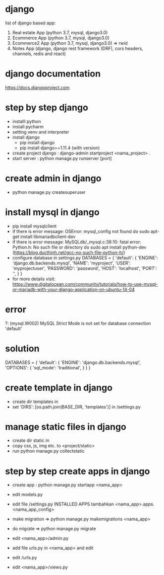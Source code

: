 # django
list of django based app:
1. Real estate App (python 3.7, mysql, django3.0)
2. Ecommerce App (python 3.7, mysql, django3.0)
3. Ecommerce2 App (python 3.7, mysql, django3.0) => rwid
4. Notes App (django, django rest framework (DRF), cors headers, channels, redis and react)

# django documentation
https://docs.djangoproject.com

# step by step django
- installl python
- install pycharm
- setting venv and interpreter
- install django
	+ pip install django
	+ pip install django==1.11.4 (with version)
- create project django : django-admin startproject <nama_project> .
- start server 	: python manage.py runserver [port]

# create admin in django
- python manage.py createsuperuser

# install mysql in django 
- pip install mysqlclient
- if there is error message: OSError: mysql_config not found do sudo apt-get install libmariadbclient-dev
- if there is error message: MySQLdb/_mysql.c:38:10: fatal error: Python.h: No such file or directory do sudo apt install python-dev (https://blog.ducthinh.net/gcc-no-such-file-python-h/)
- configure database in settings.py
DATABASES = {
    'default': {
        'ENGINE': 'django.db.backends.mysql',
        'NAME': 'myproject',
        'USER': 'myprojectuser',
        'PASSWORD': 'password',
        'HOST': 'localhost',
        'PORT': '',
    }
}
- for more details visit: https://www.digitalocean.com/community/tutorials/how-to-use-mysql-or-mariadb-with-your-django-application-on-ubuntu-14-04

# error
?: (mysql.W002) MySQL Strict Mode is not set for database connection 'default'

# solution
DATABASES = {
    'default': {
        'ENGINE': 'django.db.backends.mysql',
        'OPTIONS': {
            'sql_mode': 'traditional',
        }
    }
}


# create template in django
- create dir templates in <project>
- set 'DIRS': [os.path.join(BASE_DIR, 'templates')] in <project>/settings.py

# manage static files in django
- create dir static in <project>
- copy css, js, img etc. to <project/static>
- run python manage.py collectstatic

# step by step create apps in django
- create app : python manage.py startapp <nama_app>
- edit models.py
- edit file <project>/settings.py INSTALLED APPS tambahkan <nama_app>.apps.<nama_app_config>
- make migration => python manage.py makemigrations <nama_app>
- do migrate	=> python manage.py migrate
- edit <nama_app>/admin.py
- add file urls.py in <nama_app> and edit 
- edit <project>/urls.py

- edit <nama_app>/views.py

	

